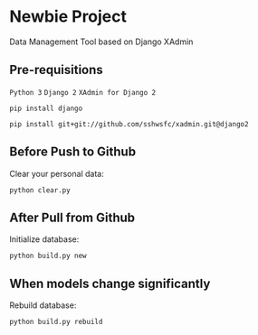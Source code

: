 # Newbie Project

Data Management Tool based on Django XAdmin

## Pre-requisitions
`Python 3` `Django 2` `XAdmin for Django 2`

    pip install django

    pip install git+git://github.com/sshwsfc/xadmin.git@django2

## Before Push to Github
Clear your personal data:

    python clear.py

## After Pull from Github
Initialize database:

    python build.py new

## When models change significantly
Rebuild database:

    python build.py rebuild
